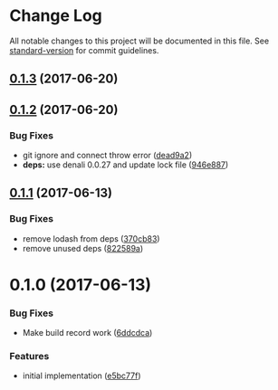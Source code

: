 # Change Log

All notable changes to this project will be documented in this file. See [standard-version](https://github.com/conventional-changelog/standard-version) for commit guidelines.

<a name="0.1.3"></a>
## [0.1.3](https://github.com/knownasilya/denali-rethinkdb/compare/v0.1.2...v0.1.3) (2017-06-20)



<a name="0.1.2"></a>
## [0.1.2](https://github.com/knownasilya/denali-rethinkdb/compare/v0.1.1...v0.1.2) (2017-06-20)


### Bug Fixes

* git ignore and connect throw error ([dead9a2](https://github.com/knownasilya/denali-rethinkdb/commit/dead9a2))
* **deps:** use denali 0.0.27 and update lock file ([946e887](https://github.com/knownasilya/denali-rethinkdb/commit/946e887))



<a name="0.1.1"></a>
## [0.1.1](https://github.com/knownasilya/denali-rethinkdb/compare/v0.1.0...v0.1.1) (2017-06-13)


### Bug Fixes

* remove lodash from deps ([370cb83](https://github.com/knownasilya/denali-rethinkdb/commit/370cb83))
* remove unused deps ([822589a](https://github.com/knownasilya/denali-rethinkdb/commit/822589a))



<a name="0.1.0"></a>
# 0.1.0 (2017-06-13)


### Bug Fixes

* Make build record work ([6ddcdca](https://github.com/knownasilya/denali-rethinkdb/commit/6ddcdca))


### Features

* initial implementation ([e5bc77f](https://github.com/knownasilya/denali-rethinkdb/commit/e5bc77f))
